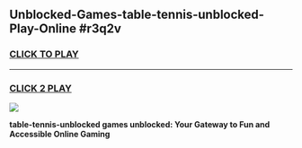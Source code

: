
## Unblocked-Games-table-tennis-unblocked-Play-Online #r3q2v
<h3>
<a href="https://news.freeplayer.one?title=table-tennis-unblocked&ref=3">CLICK TO PLAY</a></h3>
<hr>

<h3>
<a href="https://news.freeplayer.one?title=table-tennis-unblocked&ref=3">CLICK 2 PLAY</a>
  
</h3>

<a href="https://news.freeplayer.one?title=table-tennis-unblocked&ref=3"><img src="https://clearcache.store/games.png"></a>


**table-tennis-unblocked games unblocked: Your Gateway to Fun and Accessible Online Gaming**
